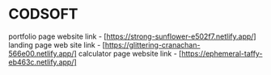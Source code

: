 # CODSOFT
portfolio page website link - [https://strong-sunflower-e502f7.netlify.app/]
landing page web site link - [https://glittering-cranachan-566e00.netlify.app/]
calculator page website link - [https://ephemeral-taffy-eb463c.netlify.app/]
